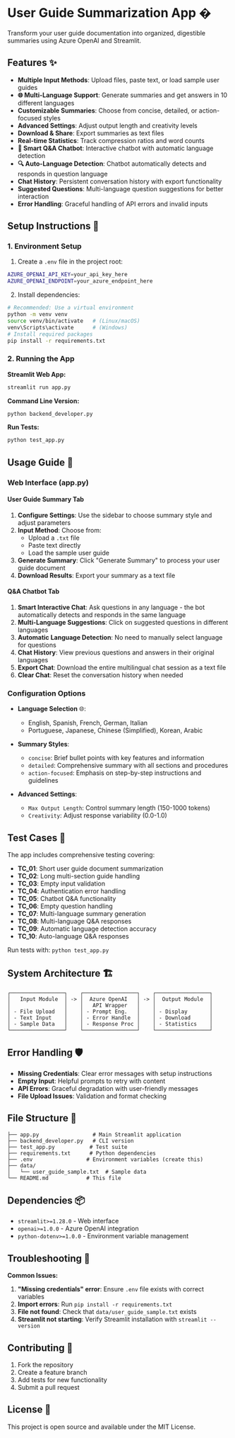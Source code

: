 # User Guide Summarization App �

Transform your user guide documentation into organized, digestible summaries using Azure OpenAI and Streamlit.

## Features ✨

- **Multiple Input Methods**: Upload files, paste text, or load sample user guides
- **🌐 Multi-Language Support**: Generate summaries and get answers in 10 different languages
- **Customizable Summaries**: Choose from concise, detailed, or action-focused styles
- **Advanced Settings**: Adjust output length and creativity levels
- **Download & Share**: Export summaries as text files
- **Real-time Statistics**: Track compression ratios and word counts
- **🤖 Smart Q&A Chatbot**: Interactive chatbot with automatic language detection
- **🔍 Auto-Language Detection**: Chatbot automatically detects and responds in question language
- **Chat History**: Persistent conversation history with export functionality
- **Suggested Questions**: Multi-language question suggestions for better interaction
- **Error Handling**: Graceful handling of API errors and invalid inputs

## Setup Instructions 🚀

### 1. Environment Setup

1. Create a `.env` file in the project root:

```bash
AZURE_OPENAI_API_KEY=your_api_key_here
AZURE_OPENAI_ENDPOINT=your_azure_endpoint_here
```

2. Install dependencies:

```bash
# Recommended: Use a virtual environment
python -m venv venv
source venv/bin/activate   # (Linux/macOS)
venv\Scripts\activate      # (Windows)
# Install required packages
pip install -r requirements.txt
```

### 2. Running the App

**Streamlit Web App:**

```bash
streamlit run app.py
```

**Command Line Version:**

```bash
python backend_developer.py
```

**Run Tests:**

```bash
python test_app.py
```

## Usage Guide 📖

### Web Interface (app.py)

#### User Guide Summary Tab

1. **Configure Settings**: Use the sidebar to choose summary style and adjust parameters
2. **Input Method**: Choose from:
   - Upload a `.txt` file
   - Paste text directly
   - Load the sample user guide
3. **Generate Summary**: Click "Generate Summary" to process your user guide document
4. **Download Results**: Export your summary as a text file

#### Q&A Chatbot Tab

1. **Smart Interactive Chat**: Ask questions in any language - the bot automatically detects and responds in the same language
2. **Multi-Language Suggestions**: Click on suggested questions in different languages
3. **Automatic Language Detection**: No need to manually select language for questions
4. **Chat History**: View previous questions and answers in their original languages
5. **Export Chat**: Download the entire multilingual chat session as a text file
6. **Clear Chat**: Reset the conversation history when needed

### Configuration Options

- **Language Selection** 🌐:

  - English, Spanish, French, German, Italian
  - Portuguese, Japanese, Chinese (Simplified), Korean, Arabic

- **Summary Styles**:

  - `concise`: Brief bullet points with key features and information
  - `detailed`: Comprehensive summary with all sections and procedures
  - `action-focused`: Emphasis on step-by-step instructions and guidelines

- **Advanced Settings**:
  - `Max Output Length`: Control summary length (150-1000 tokens)
  - `Creativity`: Adjust response variability (0.0-1.0)

## Test Cases 🧪

The app includes comprehensive testing covering:

- **TC_01**: Short user guide document summarization
- **TC_02**: Long multi-section guide handling
- **TC_03**: Empty input validation
- **TC_04**: Authentication error handling
- **TC_05**: Chatbot Q&A functionality
- **TC_06**: Empty question handling
- **TC_07**: Multi-language summary generation
- **TC_08**: Multi-language Q&A responses
- **TC_09**: Automatic language detection accuracy
- **TC_10**: Auto-language Q&A responses

Run tests with: `python test_app.py`

## System Architecture 🏗️

```
┌─────────────────┐    ┌─────────────────┐    ┌─────────────────┐
│   Input Module  │ -> │  Azure OpenAI   │ -> │  Output Module  │
│                 │    │   API Wrapper   │    │                 │
│ - File Upload   │    │ - Prompt Eng.   │    │ - Display       │
│ - Text Input    │    │ - Error Handle  │    │ - Download      │
│ - Sample Data   │    │ - Response Proc │    │ - Statistics    │
└─────────────────┘    └─────────────────┘    └─────────────────┘
```

## Error Handling 🛡️

- **Missing Credentials**: Clear error messages with setup instructions
- **Empty Input**: Helpful prompts to retry with content
- **API Errors**: Graceful degradation with user-friendly messages
- **File Upload Issues**: Validation and format checking

## File Structure 📁

```
├── app.py                 # Main Streamlit application
├── backend_developer.py   # CLI version
├── test_app.py           # Test suite
├── requirements.txt      # Python dependencies
├── .env                 # Environment variables (create this)
├── data/
│   └── user_guide_sample.txt  # Sample data
└── README.md            # This file
```

## Dependencies 📦

- `streamlit>=1.28.0` - Web interface
- `openai>=1.0.0` - Azure OpenAI integration
- `python-dotenv>=1.0.0` - Environment variable management

## Troubleshooting 🔧

**Common Issues:**

1. **"Missing credentials" error**: Ensure `.env` file exists with correct variables
2. **Import errors**: Run `pip install -r requirements.txt`
3. **File not found**: Check that `data/user_guide_sample.txt` exists
4. **Streamlit not starting**: Verify Streamlit installation with `streamlit --version`

## Contributing 🤝

1. Fork the repository
2. Create a feature branch
3. Add tests for new functionality
4. Submit a pull request

## License 📄

This project is open source and available under the MIT License.
